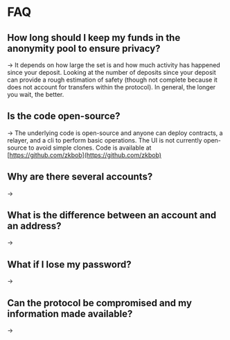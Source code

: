 # FAQ

## How long should I keep my funds in the anonymity pool to ensure privacy?

\-> It depends on how large the set is and how much activity has happened since your deposit. Looking at the number of deposits since your deposit can provide a rough estimation of safety (though not complete because it does not account for transfers within the protocol). In general, the longer you wait, the better.

## Is the code open-source?

\-> The underlying code is open-source and anyone can deploy contracts, a relayer, and a cli to perform basic operations. The UI is not currently open-source to avoid simple clones. Code is available at [https://github.com/zkbob](https://github.com/zkbob)

## Why are there several accounts?

\->&#x20;

## What is the difference between an account and an address?

\->&#x20;

## What if I lose my password?

\->&#x20;

## Can the protocol be compromised and my information made available?

\->




